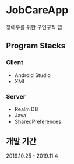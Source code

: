 # JobCareApp

 장애우를 위한 구인구직 앱

## Program Stacks

### Client

 - Android Studio
 - XML

### Server 
 
 - Realm DB
 - Java
 - SharedPreferences
 
## 개발 기간 

 2019.10.25 - 2019.11.4
 
